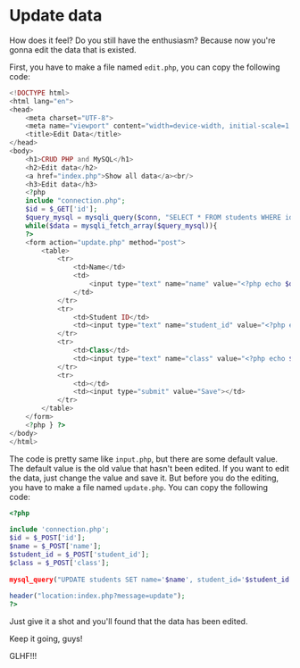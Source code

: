 # Update data

How does it feel? Do you still have the enthusiasm? Because now you're gonna edit the data that is existed.

First, you have to make a file named `edit.php`, you can copy the following code:
```php
<!DOCTYPE html>
<html lang="en">
<head>
    <meta charset="UTF-8">
    <meta name="viewport" content="width=device-width, initial-scale=1.0">
    <title>Edit Data</title>
</head>
<body>
    <h1>CRUD PHP and MySQL</h1>
    <h2>Edit data</h2>
    <a href="index.php">Show all data</a><br/>
	<h3>Edit data</h3>
    <?php 
	include "connection.php";
	$id = $_GET['id'];
	$query_mysql = mysqli_query($conn, "SELECT * FROM students WHERE id='$id'");
	while($data = mysqli_fetch_array($query_mysql)){
	?>
	<form action="update.php" method="post">		
		<table>
			<tr>
				<td>Name</td>
				<td>
					<input type="text" name="name" value="<?php echo $data['name'] ?>">
				</td>					
			</tr>	
			<tr>
				<td>Student ID</td>
				<td><input type="text" name="student_id" value="<?php echo $data['student_id'] ?>"></td>					
			</tr>	
			<tr>
				<td>Class</td>
				<td><input type="text" name="class" value="<?php echo $data['class'] ?>"></td>					
			</tr>	
			<tr>
				<td></td>
				<td><input type="submit" value="Save"></td>					
			</tr>				
		</table>
	</form>
	<?php } ?>
</body>
</html>
```
The code is pretty same like `input.php`, but there are some default value. The default value is the old value that hasn't been edited. If you want to edit the data, just change the value and save it. But before you do the editing, you have to make a file named `update.php`. You can copy the following code:
```php
<?php 
 
include 'connection.php';
$id = $_POST['id'];
$name = $_POST['name'];
$student_id = $_POST['student_id'];
$class = $_POST['class'];
 
mysql_query("UPDATE students SET name='$name', student_id='$student_id', class='$class' WHERE id='$id'");
 
header("location:index.php?message=update");
?>
```
Just give it a shot and you'll found that the data has been edited.

Keep it going, guys!

GLHF!!!